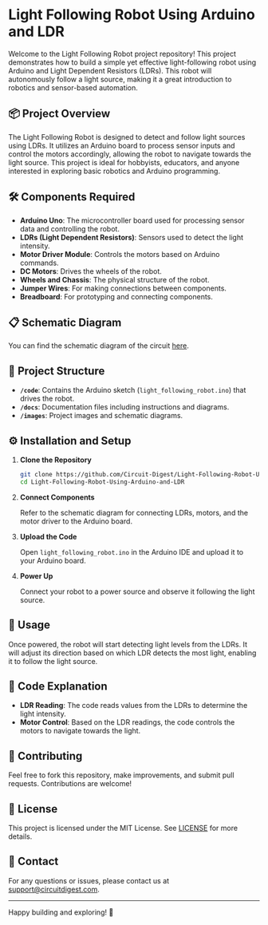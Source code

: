 # Light Following Robot Using Arduino and LDR

Welcome to the Light Following Robot project repository! This project demonstrates how to build a simple yet effective light-following robot using Arduino and Light Dependent Resistors (LDRs). This robot will autonomously follow a light source, making it a great introduction to robotics and sensor-based automation.

## 📦 Project Overview

The Light Following Robot is designed to detect and follow light sources using LDRs. It utilizes an Arduino board to process sensor inputs and control the motors accordingly, allowing the robot to navigate towards the light source. This project is ideal for hobbyists, educators, and anyone interested in exploring basic robotics and Arduino programming.

## 🛠 Components Required

- **Arduino Uno**: The microcontroller board used for processing sensor data and controlling the robot.
- **LDRs (Light Dependent Resistors)**: Sensors used to detect the light intensity.
- **Motor Driver Module**: Controls the motors based on Arduino commands.
- **DC Motors**: Drives the wheels of the robot.
- **Wheels and Chassis**: The physical structure of the robot.
- **Jumper Wires**: For making connections between components.
- **Breadboard**: For prototyping and connecting components.

## 📋 Schematic Diagram

You can find the schematic diagram of the circuit [here](https://github.com/Circuit-Digest/Light-Following-Robot-Using-Arduino-and-LDR/blob/main/Light_Following_Robot_-_Circuit_Diagram.png).

## 📂 Project Structure

- **`/code`**: Contains the Arduino sketch (`light_following_robot.ino`) that drives the robot.
- **`/docs`**: Documentation files including instructions and diagrams.
- **`/images`**: Project images and schematic diagrams.

## ⚙️ Installation and Setup

1. **Clone the Repository**

   ```bash
   git clone https://github.com/Circuit-Digest/Light-Following-Robot-Using-Arduino-and-LDR.git
   cd Light-Following-Robot-Using-Arduino-and-LDR
   ```

2. **Connect Components**

   Refer to the schematic diagram for connecting LDRs, motors, and the motor driver to the Arduino board.

3. **Upload the Code**

   Open `light_following_robot.ino` in the Arduino IDE and upload it to your Arduino board.

4. **Power Up**

   Connect your robot to a power source and observe it following the light source.

## 📝 Usage

Once powered, the robot will start detecting light levels from the LDRs. It will adjust its direction based on which LDR detects the most light, enabling it to follow the light source.

## 📜 Code Explanation

- **LDR Reading**: The code reads values from the LDRs to determine the light intensity.
- **Motor Control**: Based on the LDR readings, the code controls the motors to navigate towards the light.

## 🤝 Contributing

Feel free to fork this repository, make improvements, and submit pull requests. Contributions are welcome!

## 🧩 License

This project is licensed under the MIT License. See [LICENSE](https://github.com/Circuit-Digest/Light-Following-Robot-Using-Arduino-and-LDR/blob/main/LICENSE) for more details.

## 📧 Contact

For any questions or issues, please contact us at [support@circuitdigest.com](mailto:support@circuitdigest.com).

---

Happy building and exploring! 🚀

